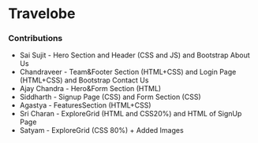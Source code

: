 # Travelobe

### Contributions
- Sai Sujit - Hero Section and Header (CSS and JS) and Bootstrap About Us
- Chandraveer - Team&Footer Section (HTML+CSS) and Login Page (HTML+CSS) and Bootstrap Contact Us
- Ajay Chandra - Hero&Form Section (HTML) 
- Siddharth - Signup Page (CSS) and Form Section (CSS)
- Agastya - FeaturesSection (HTML+CSS)
- Sri Charan - ExploreGrid (HTML and CSS20%) and HTML of SignUp Page
- Satyam - ExploreGrid (CSS 80%) + Added Images
